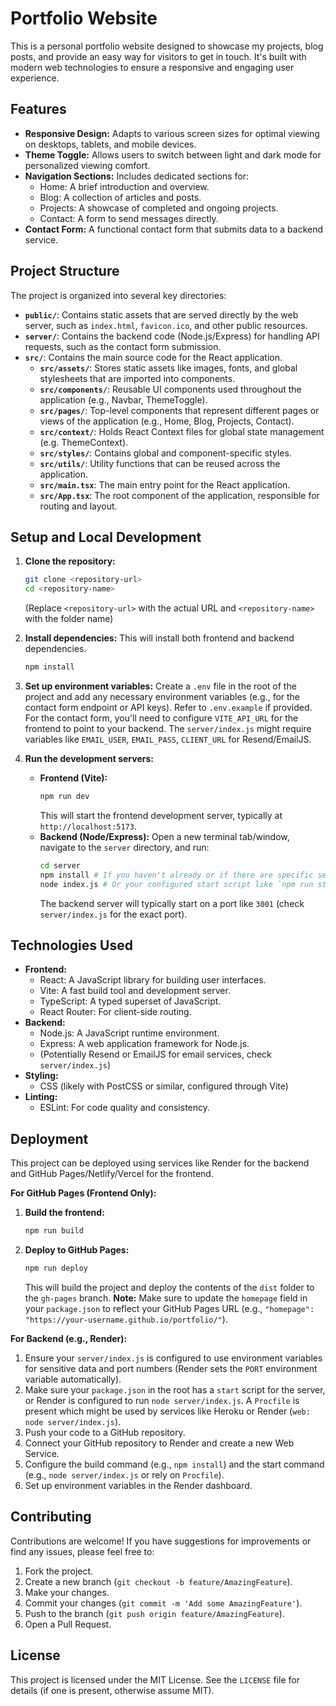 # Portfolio Website

This is a personal portfolio website designed to showcase my projects, blog posts, and provide an easy way for visitors to get in touch. It's built with modern web technologies to ensure a responsive and engaging user experience.

## Features

- **Responsive Design:** Adapts to various screen sizes for optimal viewing on desktops, tablets, and mobile devices.
- **Theme Toggle:** Allows users to switch between light and dark mode for personalized viewing comfort.
- **Navigation Sections:** Includes dedicated sections for:
    - Home: A brief introduction and overview.
    - Blog: A collection of articles and posts.
    - Projects: A showcase of completed and ongoing projects.
    - Contact: A form to send messages directly.
- **Contact Form:** A functional contact form that submits data to a backend service.

## Project Structure

The project is organized into several key directories:

- **`public/`**: Contains static assets that are served directly by the web server, such as `index.html`, `favicon.ico`, and other public resources.
- **`server/`**: Contains the backend code (Node.js/Express) for handling API requests, such as the contact form submission.
- **`src/`**: Contains the main source code for the React application.
    - **`src/assets/`**: Stores static assets like images, fonts, and global stylesheets that are imported into components.
    - **`src/components/`**: Reusable UI components used throughout the application (e.g., Navbar, ThemeToggle).
    - **`src/pages/`**: Top-level components that represent different pages or views of the application (e.g., Home, Blog, Projects, Contact).
    - **`src/context/`**: Holds React Context files for global state management (e.g. ThemeContext).
    - **`src/styles/`**: Contains global and component-specific styles.
    - **`src/utils/`**: Utility functions that can be reused across the application.
    - **`src/main.tsx`**: The main entry point for the React application.
    - **`src/App.tsx`**: The root component of the application, responsible for routing and layout.

## Setup and Local Development

1.  **Clone the repository:**
    ```bash
    git clone <repository-url>
    cd <repository-name>
    ```
    (Replace `<repository-url>` with the actual URL and `<repository-name>` with the folder name)

2.  **Install dependencies:**
    This will install both frontend and backend dependencies.
    ```bash
    npm install
    ```

3.  **Set up environment variables:**
    Create a `.env` file in the root of the project and add any necessary environment variables (e.g., for the contact form endpoint or API keys). Refer to `.env.example` if provided.
    For the contact form, you'll need to configure `VITE_API_URL` for the frontend to point to your backend.
    The `server/index.js` might require variables like `EMAIL_USER`, `EMAIL_PASS`, `CLIENT_URL` for Resend/EmailJS.

4.  **Run the development servers:**
    *   **Frontend (Vite):**
        ```bash
        npm run dev
        ```
        This will start the frontend development server, typically at `http://localhost:5173`.
    *   **Backend (Node/Express):**
        Open a new terminal tab/window, navigate to the `server` directory, and run:
        ```bash
        cd server
        npm install # If you haven't already or if there are specific server dependencies
        node index.js # Or your configured start script like `npm run start` if defined in server/package.json
        ```
        The backend server will typically start on a port like `3001` (check `server/index.js` for the exact port).

## Technologies Used

-   **Frontend:**
    -   React: A JavaScript library for building user interfaces.
    -   Vite: A fast build tool and development server.
    -   TypeScript: A typed superset of JavaScript.
    -   React Router: For client-side routing.
-   **Backend:**
    -   Node.js: A JavaScript runtime environment.
    -   Express: A web application framework for Node.js.
    -   (Potentially Resend or EmailJS for email services, check `server/index.js`)
-   **Styling:**
    -   CSS (likely with PostCSS or similar, configured through Vite)
-   **Linting:**
    -   ESLint: For code quality and consistency.

## Deployment

This project can be deployed using services like Render for the backend and GitHub Pages/Netlify/Vercel for the frontend.

**For GitHub Pages (Frontend Only):**

1.  **Build the frontend:**
    ```bash
    npm run build
    ```
2.  **Deploy to GitHub Pages:**
    ```bash
    npm run deploy
    ```
    This will build the project and deploy the contents of the `dist` folder to the `gh-pages` branch.
    **Note:** Make sure to update the `homepage` field in your `package.json` to reflect your GitHub Pages URL (e.g., `"homepage": "https://your-username.github.io/portfolio/"`).

**For Backend (e.g., Render):**

1.  Ensure your `server/index.js` is configured to use environment variables for sensitive data and port numbers (Render sets the `PORT` environment variable automatically).
2.  Make sure your `package.json` in the root has a `start` script for the server, or Render is configured to run `node server/index.js`. A `Procfile` is present which might be used by services like Heroku or Render (`web: node server/index.js`).
3.  Push your code to a GitHub repository.
4.  Connect your GitHub repository to Render and create a new Web Service.
5.  Configure the build command (e.g., `npm install`) and the start command (e.g., `node server/index.js` or rely on `Procfile`).
6.  Set up environment variables in the Render dashboard.

## Contributing

Contributions are welcome! If you have suggestions for improvements or find any issues, please feel free to:
1. Fork the project.
2. Create a new branch (`git checkout -b feature/AmazingFeature`).
3. Make your changes.
4. Commit your changes (`git commit -m 'Add some AmazingFeature'`).
5. Push to the branch (`git push origin feature/AmazingFeature`).
6. Open a Pull Request.

## License

This project is licensed under the MIT License. See the `LICENSE` file for details (if one is present, otherwise assume MIT).
